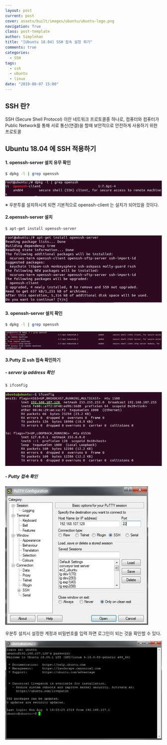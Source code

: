 ```yaml
---
layout: post
current: post
cover: assets/built/images/ubuntu/ubuntu-logo.png
navigation: True
class: post-template
author: Simplehan
title: "[Ubuntu 18.04] SSH 접속 설정 하기"
comments: true
categories:
  - SSH
tags:
  - ssh
  - ubuntu
  - linux
date: "2019-08-07 15:00"
---
```


## SSH 란?

SSH (Secure Shell Protocol) 이란 네트워크 프로토콜중 하나로, 컴퓨터와 컴퓨터가 Public Network를 통해 서로 통신(연결)을 할때 보안적으로 안전하게 사용하기 위한 프로토콜

## Ubuntu 18.04 에 SSH 적용하기

#### 1. openssh-server 설치 유무 확인

~~~bash
$ dpkg -l | grep openssh
~~~

![img](\assets\built\images\ssh-how_to_setup_ssh\dpkg-openssh.jpg)

※ 우분투를 설치하시게 되면 기본적으로 openssh-client 는 설치가 되어있을 것이다.

#### 2.openssh-server 설치

~~~bash
$ apt-get install openssh-server
~~~

![img](\assets\built\images\ssh-how_to_setup_ssh\install-openssh-server.jpg)

#### 3. openssh-server 설치 확인

~~~bash
$ dpkg -l | grep openssh
~~~

![img](\assets\built\images\ssh-how_to_setup_ssh\check-install-openssh.jpg)

#### 3.Putty 로 ssh 접속 확인하기

##### - server ip address 확인

~~~bash
$ ifconfig
~~~

![img](\assets\built\images\ssh-how_to_setup_ssh\check-ipadress.jpg)

#####  - Putty 접속 확인 

![img](\assets\built\images\ssh-how_to_setup_ssh\putty.jpg)

우분투 설치시 설정한 계정과 비밀번호를 입력 하면 로그인이 되는 것을 확인할 수 있다.

![img](\assets\built\images\ssh-how_to_setup_ssh\connect.jpg)



